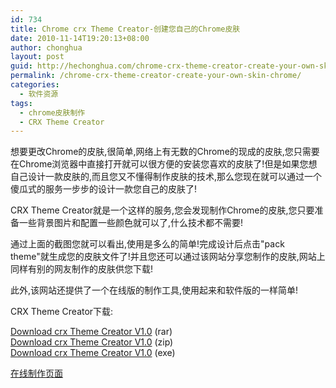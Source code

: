 ```yaml
---
id: 734
title: Chrome crx Theme Creator-创建您自己的Chrome皮肤
date: 2010-11-14T19:20:13+08:00
author: chonghua
layout: post
guid: http://hechonghua.com/chrome-crx-theme-creator-create-your-own-skin-chrome/
permalink: /chrome-crx-theme-creator-create-your-own-skin-chrome/
categories:
  - 软件资源
tags:
  - chrome皮肤制作
  - CRX Theme Creator
---
```

想要更改Chrome的皮肤,很简单,网络上有无数的Chrome的现成的皮肤,您只需要在Chrome浏览器中直接打开就可以很方便的安装您喜欢的皮肤了!但是如果您想自己设计一款皮肤的,而且您又不懂得制作皮肤的技术,那么您现在就可以通过一个傻瓜式的服务一步步的设计一款您自己的皮肤了!

<!--more-->

CRX Theme Creator就是一个这样的服务,您会发现制作Chrome的皮肤,您只要准备一些背景图片和配置一些颜色就可以了,什么技术都不需要!</p> 

通过上面的截图您就可以看出,使用是多么的简单!完成设计后点击"pack theme"就生成您的皮肤文件了!并且您还可以通过该网站分享您制作的皮肤,网站上同样有别的网友制作的皮肤供您下载!

此外,该网站还提供了一个在线版的制作工具,使用起来和软件版的一样简单!

CRX Theme Creator下载:

[Download crx Theme Creator V1.0](http://www.chrometheme.net/sites/default/files/crxtheme-v1.0.rar) (rar)  
[Download crx Theme Creator V1.0](http://www.chrometheme.net/sites/default/files/crxtheme-v1.0.zip) (zip)  
[Download crx Theme Creator V1.0](http://www.chrometheme.net/sites/default/files/crxtheme.exe) (exe)

<a href="http://www.chrometheme.net/chrome-theme-creator-online.html" target="_blank">在线制作页面</a>